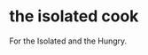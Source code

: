 # the isolated cook
For the Isolated and the Hungry.

<script type="text/javascript" src="//downloads.mailchimp.com/js/signup-forms/popup/unique-methods/embed.js" data-dojo-config="usePlainJson: true, isDebug: false"></script><script type="text/javascript">window.dojoRequire(["mojo/signup-forms/Loader"], function(L) { L.start({"baseUrl":"mc.us19.list-manage.com","uuid":"bb7ef6108c3b581e90cec9e09","lid":"53f50033ad","uniqueMethods":true}) })</script>
